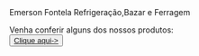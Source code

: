 <!Doctype HTML>
 <Html>
  <Head>
   <Tittle>Emerson Fontela Refrigeração,Bazar e Ferragem</Tittle>
 </Head>
 <Body>
  <P> Venha conferir alguns dos nossos produtos:<Br>
   <Button><a Href=https://www.facebook.com/emersonlfontea.18?mibextid=ZbWKwL/> Clique aqui-></a></Button>